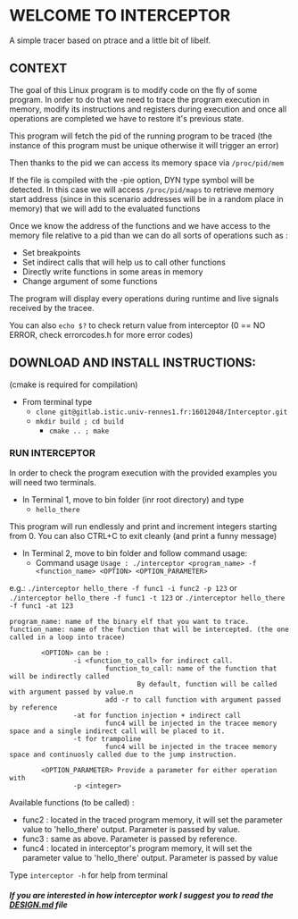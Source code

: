 

# WELCOME TO INTERCEPTOR

A simple tracer based on ptrace and a little bit of libelf.

## CONTEXT

The goal of this Linux program is to modify code on the fly of some program. In order to do that we need to trace the program execution in memory, modify its instructions and registers during execution and once all operations are completed we have to restore it's previous state.

This program will fetch the pid of the running program to be traced (the instance of this program must be unique otherwise it will trigger an error)

Then thanks to the pid we can access its memory space via `/proc/pid/mem` 

If the file is compiled with the -pie option, DYN type symbol will be detected. In this case we will access `/proc/pid/maps` to retrieve memory start address (since in this scenario addresses will be in a random place in memory) that we will add to the evaluated functions

Once we know the address of the functions and we have access to the memory file relative to a pid than we can do all sorts of operations such as :
- Set breakpoints
- Set indirect calls that will help us to call other functions
- Directly write functions in some areas in memory
- Change argument of some functions
  
The program will display every operations during runtime and live signals received by the tracee.

You can also `echo $?` to check return value from interceptor (0 == NO ERROR, check errorcodes.h for more error codes) 


## DOWNLOAD AND INSTALL INSTRUCTIONS:

(cmake is required for compilation)
- From terminal type
	- `clone git@gitlab.istic.univ-rennes1.fr:16012048/Interceptor.git`
	- `mkdir build ; cd build` 
        - `cmake .. ; make`

### RUN INTERCEPTOR

In order to check the program execution with the provided examples you will need two terminals.
- In Terminal 1, move to bin folder (inr root directory) and type
	- `hello_there`
	
This program will run endlessly and print and increment integers starting from 0. 
You can also CTRL+C to exit cleanly (and print a funny message)
    
- In Terminal 2, move to bin folder and follow command usage:    
    - Command usage `Usage : ./interceptor <program_name> -f <function_name> <OPTION> <OPTION_PARAMETER>`

e.g.: `./interceptor hello_there -f func1 -i func2 -p 123`  or `./interceptor hello_there -f func1 -t 123` or `./interceptor hello_there -f func1 -at 123`
    
    program_name: name of the binary elf that you want to trace.
    function_name: name of the function that will be intercepted. (the one called in a loop into tracee)
    
            <OPTION> can be :
                    -i <function_to_call> for indirect call.
                            function_to_call: name of the function that will be indirectly called
                                    By default, function will be called with argument passed by value.n
                            add -r to call function with argument passed by reference
                    -at for function injection + indirect call
                            func4 will be injected in the tracee memory space and a single indirect call will be placed to it.
                    -t for trampoline
                            func4 will be injected in the tracee memory space and continuosly called due to the jump instruction.
    
            <OPTION_PARAMETER> Provide a parameter for either operation with
                    -p <integer>

Available functions (to be called) :
- func2 : located in the traced program memory, it will set the parameter value to 'hello_there' output. Parameter is passed by value.
- func3 : same as above. Parameter is passed by reference.
- func4 : located in interceptor's program memory, it will set the parameter value to 'hello_there' output. Parameter is passed by value
 
Type `interceptor -h` for help from terminal

##### If you are interested in how interceptor work I suggest you to read the [DESIGN.md](./DESIGN.md) file
